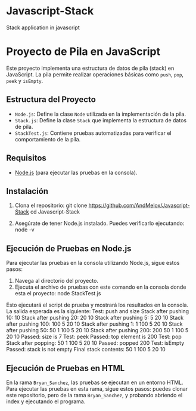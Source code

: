 # Javascript-Stack
Stack application in javascript
# Proyecto de Pila en JavaScript

Este proyecto implementa una estructura de datos de pila (stack) en JavaScript. La pila permite realizar operaciones básicas como `push`, `pop`, `peek` y `isEmpty`.

## Estructura del Proyecto

- `Node.js`: Define la clase `Node` utilizada en la implementación de la pila.
- `Stack.js`: Define la clase `Stack` que implementa la estructura de datos de pila.
- `StackTest.js`: Contiene pruebas automatizadas para verificar el comportamiento de la pila.

## Requisitos

- [Node.js](https://nodejs.org/) (para ejecutar las pruebas en la consola).

## Instalación

1. Clona el repositorio:
    git clone https://github.com/AndMelox/Javascript-Stack
    cd Javascript-Stack

2. Asegúrate de tener Node.js instalado. Puedes verificarlo ejecutando:
    node -v

## Ejecución de Pruebas en Node.js

Para ejecutar las pruebas en la consola utilizando Node.js, sigue estos pasos:

1. Navega al directorio del proyecto.
2. Ejecuta el archivo de pruebas con este comando en la consola donde esta el proyecto:
    node StackTest.js
   
Esto ejecutará el script de prueba y mostrará los resultados en la consola. La salida esperada es la siguiente:
Test: push and size
Stack after pushing 10: 10
Stack after pushing 20: 20 10
Stack after pushing 5: 5 20 10
Stack after pushing 100: 100 5 20 10
Stack after pushing 1: 1 100 5 20 10
Stack after pushing 50: 50 1 100 5 20 10
Stack after pushing 200: 200 50 1 100 5 20 10
Passed: size is 7
Test: peek
Passed: top element is 200
Test: pop
Stack after popping: 50 1 100 5 20 10
Passed: popped 200
Test: isEmpty
Passed: stack is not empty
Final stack contents: 50 1 100 5 20 10

## Ejecución de Pruebas en HTML

En la rama `Bryan_Sanchez`, las pruebas se ejecutan en un entorno HTML. Para ejecutar las pruebas en esta rama, sigue estos pasos:
puedes clonar este repositorio, pero de la rama `Bryan_Sanchez`, y probando abriendo el index y ejecutando el programa.
